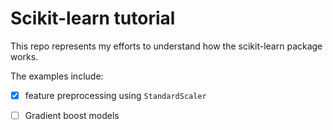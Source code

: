 # Scikit-learn tutorial

This repo represents my efforts to understand how the scikit-learn package works.

The examples include:

- [x] feature preprocessing using `StandardScaler`
- [ ] Gradient boost models 

